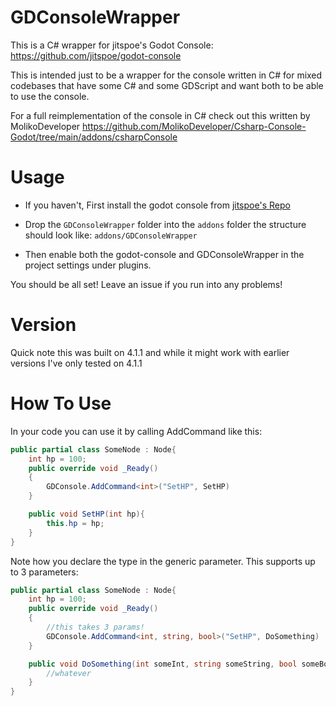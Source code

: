 # GDConsoleWrapper
This is a C# wrapper for jitspoe's Godot Console: 
https://github.com/jitspoe/godot-console

This is intended just to be a wrapper for the console written in C# for mixed codebases that
have some C# and some GDScript and want both to be able to use the console. 

For a full reimplementation of the console in C# check out this written by MolikoDeveloper
https://github.com/MolikoDeveloper/Csharp-Console-Godot/tree/main/addons/csharpConsole

# Usage
* If you haven't, First install the godot console from [jitspoe's Repo](https://github.com/jitspoe/godot-console)

* Drop the `GDConsoleWrapper` folder into the `addons` folder the structure should look like: `addons/GDConsoleWrapper` 

* Then enable both the godot-console and GDConsoleWrapper in the project settings under plugins.

You should be all set! Leave an issue if you run into any problems!

# Version
Quick note this was built on 4.1.1 and while it might work with earlier versions I've only tested on 4.1.1

# How To Use
In your code you can use it by calling AddCommand like this:
```cs
public partial class SomeNode : Node{
    int hp = 100;
    public override void _Ready()
    {
        GDConsole.AddCommand<int>("SetHP", SetHP)
    }

    public void SetHP(int hp){
        this.hp = hp;
    }
}
```
Note how you declare the type in the generic parameter. This supports up to 3 parameters:
```cs
public partial class SomeNode : Node{
    int hp = 100;
    public override void _Ready()
    {
        //this takes 3 params! 
        GDConsole.AddCommand<int, string, bool>("SetHP", DoSomething)
    }

    public void DoSomething(int someInt, string someString, bool someBool){
        //whatever
    }
}
```